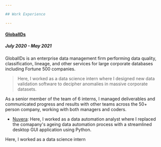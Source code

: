 ```yaml
---

## Work Experience

---
```


#### [GlobalIDs](https://www.globalids.com/)
##### July 2020 - May 2021

GlobalIDs is an enterprise data management firm performing data quality, classification, lineage, and other services for large corporate databases including Fortune 500 companies.

>Here, I worked as a data science intern where I designed new data validation software to decipher anomalies in massive corporate datasets. 

As a senior member of the team of 6 interns, I managed deliverables and communicated progress and results with other teams across the 50+ person company, working with both managers and coders. 

- [Nuvera](https://www.nuvera.com/): Here, I worked as a data automation analyst where I replaced the comapany's ageing data automation process with a streamlined desktop GUI application using Python.

Here, I worked as a data science intern   

